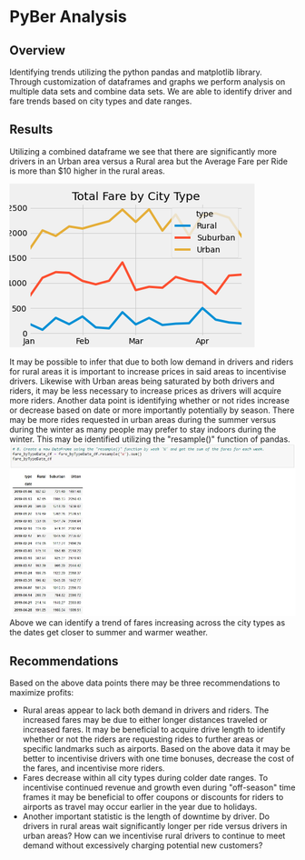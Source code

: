 # PyBer Analysis
## **Overview**
Identifying trends utilizing the python pandas and matplotlib library. Through customization of dataframes and graphs we perform analysis on multiple data sets and combine data sets. We are able to identify driver and fare trends based on city types and date ranges.
## Results
Utilizing a combined dataframe we see that there are significantly more drivers in an Urban area versus a Rural area but the Average Fare per Ride is more than $10 higher in the rural areas.

![Pyber Summary DF](https://github.com/darmando1/PyBer_Analysis/blob/main/Pyber_fare_summary.png)

It may be possible to infer that due to both low demand in drivers and riders for rural areas it is important to increase prices in said areas to incentivise drivers. Likewise with Urban areas being saturated by both drivers and riders, it may be less necessary to increase prices as drivers will acquire more riders. Another data point is identifying whether or not rides increase or decrease based on date or more importantly potentially by season. There may be more rides requested in urban areas during the summer versus during the winter as many people may prefer to stay indoors during the winter. This may be identified utilizing the "resample()" function of pandas.
![Pyber_Summary_ByWeek](https://github.com/darmando1/PyBer_Analysis/blob/main/Pyber_Summary_byWeek.JPG)
Above we can identify a trend of fares increasing across the city types as the dates get closer to summer and warmer weather.
## Recommendations
Based on the above data points there may be three recommendations to maximize profits:
- Rural areas appear to lack both demand in drivers and riders. The increased fares may be due to either longer distances traveled or increased fares. It may be beneficial to acquire drive length to identify whether or not the riders are requesting rides to further areas or specific landmarks such as airports. Based on the above data it may be better to incentivise drivers with one time bonuses, decrease the cost of the fares, and incentivise more riders.
- Fares decrease within all city types during colder date ranges. To incentivise continued revenue and growth even during "off-season" time frames it may be beneficial to offer coupons or discounts for riders to airports as travel may occur earlier in the year due to holidays.
- Another important statistic is the length of downtime by driver. Do drivers in rural areas wait significantly longer per ride versus drivers in urban areas? How can we incentivise rural drivers to continue to meet demand without excessively charging potential new customers?
